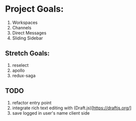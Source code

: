 # Project Goals:

1. Workspaces
2. Channels
3. Direct Messages
4. Sliding Sidebar

## Stretch Goals:

1. reselect
2. apollo
3. redux-saga

## TODO

1. refactor entry point
2. integrate rich text editing with (Draft.js)[https://draftjs.org/]
3. save logged in user's name client side
